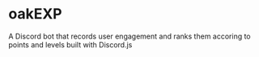 # oakEXP

A Discord bot that records user engagement and ranks them accoring to points and levels built with Discord.js
